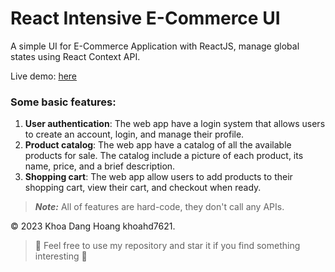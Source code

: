 # React Intensive E-Commerce UI

A simple UI for E-Commerce Application with ReactJS, manage global states using React Context API.

Live demo: [here](https://khoahd7621.github.io/react-intensive-practice)

### Some basic features:

1. **User authentication**: The web app have a login system that allows users to create an account, login, and manage their profile.
2. **Product catalog**: The web app have a catalog of all the available products for sale. The catalog include a picture of each product, its name, price, and a brief description.
3. **Shopping cart**: The web app allow users to add products to their shopping cart, view their cart, and checkout when ready.

> _**Note:**_
> All of features are hard-code, they don't call any APIs.

&copy; 2023 Khoa Dang Hoang khoahd7621.

> :love_you_gesture: Feel free to use my repository and star it if you find something interesting :love_you_gesture:
